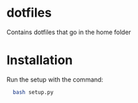 dotfiles
========

Contains dotfiles that go in the home folder

Installation
============
Run the setup with the command:

```bash
  bash setup.py
```
